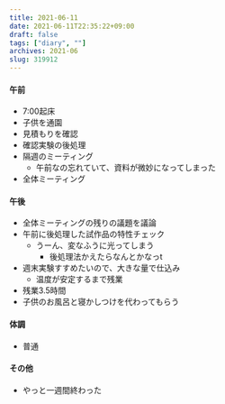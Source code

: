 ```yaml
---
title: 2021-06-11
date: 2021-06-11T22:35:22+09:00
draft: false
tags: ["diary", ""]
archives: 2021-06
slug: 319912
---
```

#### 午前
- 7:00起床
- 子供を通園
- 見積もりを確認
- 確認実験の後処理
- 隔週のミーティング
  - 午前なの忘れていて、資料が微妙になってしまった
- 全体ミーティング
#### 午後
- 全体ミーティングの残りの議題を議論
- 午前に後処理した試作品の特性チェック
  - うーん、変なふうに光ってしまう
    - 後処理法かえたらなんとかなっt
- 週末実験すすめたいので、大きな量で仕込み
  - 温度が安定するまで残業
- 残業3.5時間
- 子供のお風呂と寝かしつけを代わってもらう
#### 体調
- 普通
#### その他
- やっと一週間終わった